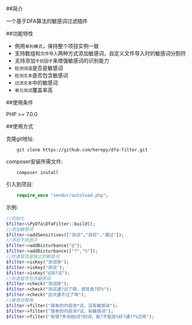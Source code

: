 ##简介

一个基于DFA算法的敏感词过滤插件

##功能特性

* 例用`单利模式`，保持整个项目实例一致
* 支持数组和`文件导入`两种方式添加敏感词，自定义文件导入时的敏感词分割符
* 支持添加`干扰因子`来增强敏感词的识别能力
* `检测词语`是否是敏感词
* `检测文本`是否包含敏感词
* `过滤文本`中的敏感词
* `单元测试`覆盖率高

##使用条件

PHP >= 7.0.0

##使用方式

克隆git地址:
```git
    git clone https://github.com/herepy/dfa-filter.git
```
composer安装所需文件:
```composer
    composer install
```
引入到项目:
```php
    require_once "vendor/autoload.php";
```

示例:
```php
//初始化
$filter=\PyDfa\DfaFilter::build();
//添加敏感词
$filter->addSensitives(["测试","良好","通过"]);
//添加干扰因子
$filter->addDisturbance("@");
$filter->addDisturbance(["?","%"]);
//检查是否是独立的敏感词
$filter->isKey("测试呀");
$filter->isKey("测试");
$filter->isKey("@测?试");
//检查是否包含敏感词
$filter->check("测试呀");
$filter->check("测试通?过了啊，感觉良?好%");
$filter->check("这次通不过了呀");
//敏感词替换
$filter->filter("简单的内容测*试，没有敏感词");
$filter->filter("简单的内容测?试，有敏感词");
$filter->filter("有很?多测@@试?的词，能?不能良%好?通??%过呢");
```